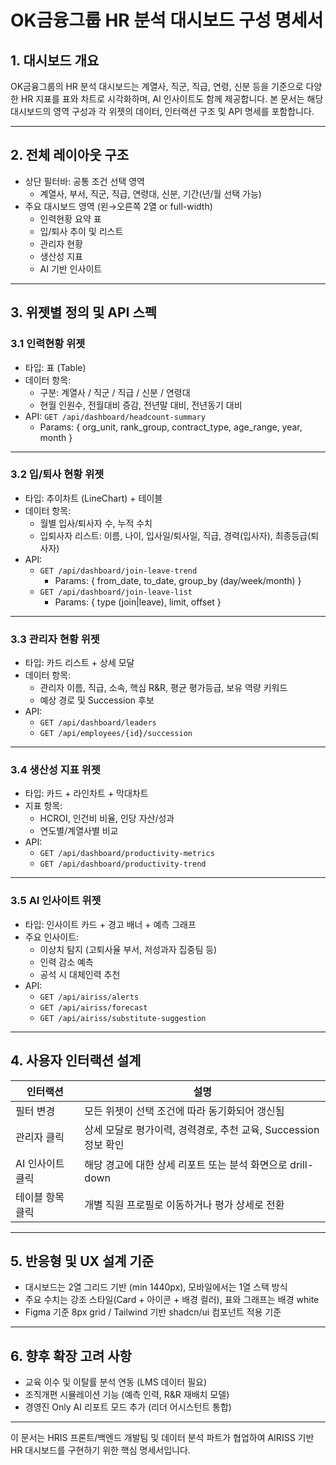 # OK금융그룹 HR 분석 대시보드 구성 명세서

## 1. 대시보드 개요
OK금융그룹의 HR 분석 대시보드는 계열사, 직군, 직급, 연령, 신분 등을 기준으로 다양한 HR 지표를 표와 차트로 시각화하며, AI 인사이트도 함께 제공합니다. 본 문서는 해당 대시보드의 영역 구성과 각 위젯의 데이터, 인터랙션 구조 및 API 명세를 포함합니다.

---

## 2. 전체 레이아웃 구조

- 상단 필터바: 공통 조건 선택 영역
  - 계열사, 부서, 직군, 직급, 연령대, 신분, 기간(년/월 선택 가능)
- 주요 대시보드 영역 (왼→오른쪽 2열 or full-width)
  - 인력현황 요약 표
  - 입/퇴사 추이 및 리스트
  - 관리자 현황
  - 생산성 지표
  - AI 기반 인사이트

---

## 3. 위젯별 정의 및 API 스펙

### 3.1 인력현황 위젯
- 타입: 표 (Table)
- 데이터 항목:
  - 구분: 계열사 / 직군 / 직급 / 신분 / 연령대
  - 현월 인원수, 전월대비 증감, 전년말 대비, 전년동기 대비
- API: `GET /api/dashboard/headcount-summary`
  - Params: { org_unit, rank_group, contract_type, age_range, year, month }

---

### 3.2 입/퇴사 현황 위젯
- 타입: 추이차트 (LineChart) + 테이블
- 데이터 항목:
  - 월별 입사/퇴사자 수, 누적 수치
  - 입퇴사자 리스트: 이름, 나이, 입사일/퇴사일, 직급, 경력(입사자), 최종등급(퇴사자)
- API:
  - `GET /api/dashboard/join-leave-trend`
    - Params: { from_date, to_date, group_by (day/week/month) }
  - `GET /api/dashboard/join-leave-list`
    - Params: { type (join|leave), limit, offset }

---

### 3.3 관리자 현황 위젯
- 타입: 카드 리스트 + 상세 모달
- 데이터 항목:
  - 관리자 이름, 직급, 소속, 핵심 R&R, 평균 평가등급, 보유 역량 키워드
  - 예상 경로 및 Succession 후보
- API:
  - `GET /api/dashboard/leaders`
  - `GET /api/employees/{id}/succession`

---

### 3.4 생산성 지표 위젯
- 타입: 카드 + 라인차트 + 막대차트
- 지표 항목:
  - HCROI, 인건비 비율, 인당 자산/성과
  - 연도별/계열사별 비교
- API:
  - `GET /api/dashboard/productivity-metrics`
  - `GET /api/dashboard/productivity-trend`

---

### 3.5 AI 인사이트 위젯
- 타입: 인사이트 카드 + 경고 배너 + 예측 그래프
- 주요 인사이트:
  - 이상치 탐지 (고퇴사율 부서, 저성과자 집중팀 등)
  - 인력 감소 예측
  - 공석 시 대체인력 추천
- API:
  - `GET /api/airiss/alerts`
  - `GET /api/airiss/forecast`
  - `GET /api/airiss/substitute-suggestion`

---

## 4. 사용자 인터랙션 설계

| 인터랙션 | 설명 |
|-----------|------|
| 필터 변경 | 모든 위젯이 선택 조건에 따라 동기화되어 갱신됨 |
| 관리자 클릭 | 상세 모달로 평가이력, 경력경로, 추천 교육, Succession 정보 확인 |
| AI 인사이트 클릭 | 해당 경고에 대한 상세 리포트 또는 분석 화면으로 drill-down |
| 테이블 항목 클릭 | 개별 직원 프로필로 이동하거나 평가 상세로 전환 |

---

## 5. 반응형 및 UX 설계 기준

- 대시보드는 2열 그리드 기반 (min 1440px), 모바일에서는 1열 스택 방식
- 주요 수치는 강조 스타일(Card + 아이콘 + 배경 컬러), 표와 그래프는 배경 white
- Figma 기준 8px grid / Tailwind 기반 shadcn/ui 컴포넌트 적용 기준

---

## 6. 향후 확장 고려 사항

- 교육 이수 및 이탈률 분석 연동 (LMS 데이터 필요)
- 조직개편 시뮬레이션 기능 (예측 인력, R&R 재배치 모델)
- 경영진 Only AI 리포트 모드 추가 (리더 어시스턴트 통합)

---

이 문서는 HRIS 프론트/백엔드 개발팀 및 데이터 분석 파트가 협업하여 AIRISS 기반 HR 대시보드를 구현하기 위한 핵심 명세서입니다.

